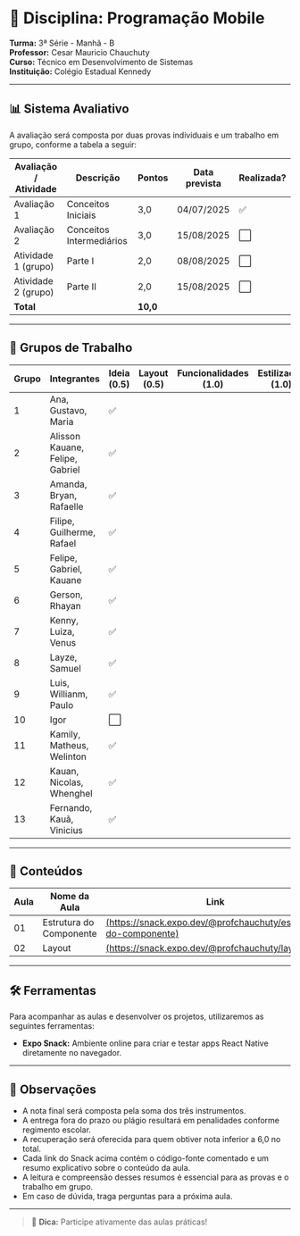 # 📘 Disciplina: Programação Mobile

**Turma:** 3ª Série - Manhã - B  
**Professor:** Cesar Mauricio Chauchuty  
**Curso:** Técnico em Desenvolvimento de Sistemas  
**Instituição:** Colégio Estadual Kennedy

---

## 📊 Sistema Avaliativo

A avaliação será composta por duas provas individuais e um trabalho em grupo, conforme a tabela a seguir:

| Avaliação / Atividade     | Descrição               | Pontos | Data prevista | Realizada? |
|---------------------------|-------------------------|--------|----------------|-------------|
| Avaliação 1               | Conceitos Iniciais      | 3,0    | 04/07/2025     | ✅          |
| Avaliação 2               | Conceitos Intermediários| 3,0    | 15/08/2025     | ⬜          |
| Atividade 1 (grupo)       | Parte I                 | 2,0    | 08/08/2025     | ⬜          |
| Atividade 2 (grupo)       | Parte II                | 2,0    | 15/08/2025     | ⬜          |
| **Total**                 |                         | **10,0** |              |             |

---

## 👥 Grupos de Trabalho

| Grupo | Integrantes                          | Ideia (0.5)   | Layout (0.5) | Funcionalidades (1.0) | Estilização (1.0) | Apresentação (1.0) |
|-------|--------------------------------------|---------------|--------------|------------------------|-------------------|---------------------|
| 1     | Ana, Gustavo, Maria                  | ✅           |              |                        |                   |                     |
| 2     | Alisson Kauane, Felipe, Gabriel      | ✅           |              |                        |                   |                     |
| 3     | Amanda, Bryan, Rafaelle              | ✅           |              |                        |                   |                     |
| 4     | Filipe, Guilherme, Rafael            | ✅           |              |                        |                   |                     |
| 5     | Felipe, Gabriel, Kauane              | ✅           |              |                        |                   |                     |
| 6     | Gerson, Rhayan                       | ✅           |              |                        |                   |                     |
| 7     | Kenny, Luiza, Venus                  | ✅           |              |                        |                   |                     |
| 8     | Layze, Samuel                        | ✅           |              |                        |                   |                     |
| 9     | Luis, Willianm, Paulo                | ✅           |              |                        |                   |                     |
| 10    | Igor                                 | ⬜           |              |                        |                   |                     |
| 11    | Kamily, Matheus, Welinton            | ✅           |              |                        |                   |                     |
| 12    | Kauan, Nicolas, Whenghel             | ✅           |              |                        |                   |                     |
| 13    | Fernando, Kauã, Vinicius             | ✅           |              |                        |                   |                     |



---

## 🧪 Conteúdos

| Aula | Nome da Aula                              | Link                               |
|------|-------------------------------------------|------------------------------------------------|
| 01   | Estrutura do Componente                   | [(https://snack.expo.dev/@profchauchuty/estrutura-do-componente)](https://snack.expo.dev/@profchauchuty/estrutura-do-componente) |
| 02   | Layout                                    | [(https://snack.expo.dev/@profchauchuty/layout)](https://snack.expo.dev/@profchauchuty/layout) |

---

## 🛠️ Ferramentas

Para acompanhar as aulas e desenvolver os projetos, utilizaremos as seguintes ferramentas:

- **Expo Snack:** Ambiente online para criar e testar apps React Native diretamente no navegador.

---

## 📌 Observações

- A nota final será composta pela soma dos três instrumentos.
- A entrega fora do prazo ou plágio resultará em penalidades conforme regimento escolar.
- A recuperação será oferecida para quem obtiver nota inferior a 6,0 no total.
- Cada link do Snack acima contém o código-fonte comentado e um resumo explicativo sobre o conteúdo da aula.
- A leitura e compreensão desses resumos é essencial para as provas e o trabalho em grupo.
- Em caso de dúvida, traga perguntas para a próxima aula.

---

> 📱 **Dica:** Participe ativamente das aulas práticas!
